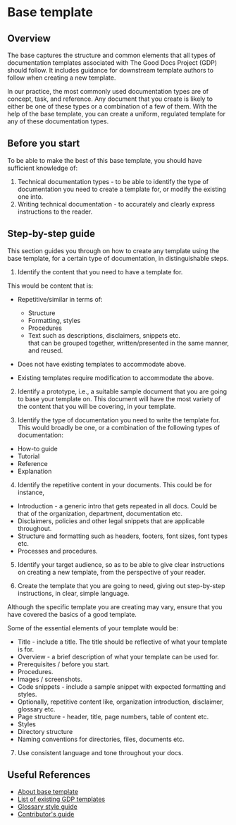 
# Base template

## Overview

The base captures the structure and common elements that all types of documentation templates associated with The Good Docs Project (GDP) should follow. It includes guidance for downstream template authors to follow when creating a new template.

In our practice, the most commonly used documentation types are of concept, task, and reference. Any document that you create is likely to either be one of these types or a combination of a few of them. With the help of the base template, you can create a uniform, regulated template for any of these documentation types.


## Before you start
To be able to make the best of this base template,  you should have sufficient knowledge of:

1. Technical documentation types - to be able to identify the type of documentation you need to create a template for, or modify the existing one into.</li>
2. Writing technical documentation - to accurately and clearly express instructions to the reader.</li>


## Step-by-step guide
This section guides you through on how to create any template using the base template, for a certain type of documentation, in distinguishable steps. 

1. Identify the content that you need to have a template for. 

This would be content that is:
- Repetitive/similar in terms of:
   - Structure
   - Formatting, styles
   - Procedures 
   - Text such as descriptions, disclaimers, snippets etc.  
that can be grouped together, written/presented in the same manner, and reused.

- Does not have existing templates to accommodate above.
- Existing templates require modification to accommodate the above.

2. Identify a prototype, i.e., a  suitable sample document that you are going to base your template on. This document will have the most variety of the content that you will be covering, in your template.

3. Identify the type of documentation you need to write the template for. This would broadly be one, or a combination of the following types of documentation:
- How-to guide
- Tutorial
- Reference
- Explanation

4. Identify the repetitive content in your documents. This could be for instance,

- Introduction - a generic intro that gets repeated in all docs. Could be that of the organization, department, documentation etc.
- Disclaimers, policies and other legal snippets that are applicable throughout.
- Structure and formatting such as headers, footers, font sizes, font types etc.
- Processes and procedures. 

5. Identify your target audience, so as to be able to give clear instructions on creating a new template,  from the perspective of your reader.

6. Create the template that you are going to need, giving out step-by-step instructions, in clear, simple language. 

Although the specific template you are creating may vary, ensure that you have covered the basics of a good template. 

Some of the essential elements of your template would be:

- Title - include a title. The title should be reflective of what your template is for. 
- Overview - a brief description of what your template can be used for.
- Prerequisites / before you start.
- Procedures.
- Images / screenshots.
- Code snippets - include a sample snippet with expected formatting and styles.
- Optionally, repetitive content like, organization introduction, disclaimer, glossary etc.
- Page structure - header, title, page numbers, table of content etc.
- Styles</li>
- Directory structure</li>
- Naming conventions for directories, files, documents etc.

7. Use consistent language and tone throughout your docs.


## Useful References

- [About base template](https://github.com/thegooddocsproject/incubator/base-template/about-base-template.md)
- [List of existing GDP templates](https://github.com/thegooddocsproject/templates)
- [Glossary style guide](https://github.com/thegooddocsproject/glossaries)
- [Contributor's guide](https://github.com/thegooddocsproject/templates/contributors-guide.md)
